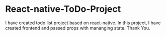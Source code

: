 # React-native-ToDo-Project

I have created todo list project based on react-native.
In this project, I have created frontend and passed props with mananging state.
Thank You.
